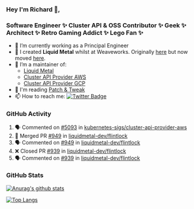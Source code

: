 ### Hey I'm Richard 👋, 

<h3 align="left">Software Engineer ✨ Cluster API & OSS Contributor ✨ Geek ✨ Architect ✨ Retro Gaming Addict ✨ Lego Fan ✨</h3>

- 🔭 I’m currently working as a Principal Engineer
- 📯 I created **Liquid Metal** whilst at Weaveworks. Originally [here](https://github.com/weaveworks-liquidmetal) but now moved [here](https://github.com/liquidmetal-dev).
- 👯 I’m a maintainer of:
  -  [Liquid Metal](https://github.com/liquidmetal-dev)
  -  [Cluster API Provider AWS](https://github.com/kubernetes-sigs/cluster-api-provider-aws)
  -  [Cluster API Provider GCP](https://github.com/kubernetes-sigs/cluster-api-provider-gcp)
- 💬 I'm reading [Patch & Tweak](https://bjooks.com/products/patch-tweak-exploring-modular-synthesis)
- 📫 How to reach me: [![Twitter Badge](https://img.shields.io/badge/-@fruit_case-00acee?style=flat&logo=Twitter&logoColor=white)](https://twitter.com/intent/follow?screen_name=fruit_case "Follow on Twitter")

### GitHub Activity 

<!--START_SECTION:activity-->
1. 🗣 Commented on [#5093](https://github.com/kubernetes-sigs/cluster-api-provider-aws/pull/5093#issuecomment-2386427827) in [kubernetes-sigs/cluster-api-provider-aws](https://github.com/kubernetes-sigs/cluster-api-provider-aws)
2. 🎉 Merged PR [#949](https://github.com/liquidmetal-dev/flintlock/pull/949) in [liquidmetal-dev/flintlock](https://github.com/liquidmetal-dev/flintlock)
3. 🗣 Commented on [#949](https://github.com/liquidmetal-dev/flintlock/pull/949#issuecomment-2385429736) in [liquidmetal-dev/flintlock](https://github.com/liquidmetal-dev/flintlock)
4. ❌ Closed PR [#939](https://github.com/liquidmetal-dev/flintlock/pull/939) in [liquidmetal-dev/flintlock](https://github.com/liquidmetal-dev/flintlock)
5. 🗣 Commented on [#939](https://github.com/liquidmetal-dev/flintlock/pull/939#issuecomment-2385427045) in [liquidmetal-dev/flintlock](https://github.com/liquidmetal-dev/flintlock)
<!--END_SECTION:activity-->

### GitHub Stats

[![Anurag's github stats](https://github-readme-stats.vercel.app/api?username=richardcase&count_private=true&show_icons=true)](https://github.com/anuraghazra/github-readme-stats)

[![Top Langs](https://github-readme-stats.vercel.app/api/top-langs/?username=richardcase&hide=html&layout=compact)](https://github.com/anuraghazra/github-readme-stats)

